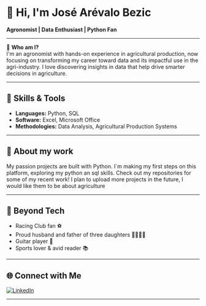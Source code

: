 # 👋 Hi, I'm José Arévalo Bezic

**Agronomist | Data Enthusiast | Python Fan**

---

🌾 **Who am I?**  
I'm an agronomist with hands-on experience in agricultural production, now focusing on transforming my career toward data and its impactful use in the agri-industry. I love discovering insights in data that help drive smarter decisions in agriculture.

---

## 🚀 Skills & Tools

- **Languages:** Python, SQL
- **Software:** Excel, Microsoft Office
- **Methodologies:** Data Analysis, Agricultural Production Systems

---

## 🐍 About my work

My passion projects are built with Python. I´m making my first steps on this platform, exploring my python an sql skills. Check out my repositories for some of my recent work!
I plan to upload more projects in the future, I would like them to be about agriculture

---

## 🌱 Beyond Tech

- Racing Club fan ⚽️
- Proud husband and father of three daughters 👨‍👩‍👧‍👧
- Guitar player 🎸
- Sports lover & avid reader 📚

---

## 🌐 Connect with Me

[![LinkedIn](https://img.shields.io/badge/-LinkedIn-blue?logo=linkedin&logoColor=white&style=flat)](https://www.linkedin.com/in/jarevalo-bezic/)

---

